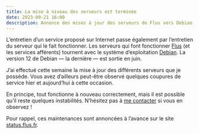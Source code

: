 ```yaml
---
title: La mise à niveau des serveurs est terminée
date: 2023-09-21 16:00
description: Annonce des mises à jour des serveurs de Flus vers Debian 12.
---
```


L’entretien d’un service proposé sur Internet passe également par l’entretien du serveur qui le fait fonctionner.
Les serveurs qui font fonctionner [Flus](https://flus.fr) (et les services afférents) tournent avec le système d’exploitation [Debian](https://www.debian.org).
La version 12 de Debian — la dernière — est sortie en juin.

J’ai effectué cette semaine la mise à jour des différents serveurs que je possède.
Vous avez d’ailleurs peut-être observé quelques coupures de service hier et aujourd’hui à cette occasion.

En principe, tout fonctionne à nouveau correctement, mais il est possible qu’il reste quelques instabilités.
N’hésitez pas à [me contacter](https://flus.fr/contact) si vous en observez !

Pour rappel, ces maintenances sont annoncées à l’avance sur le site [status.flus.fr](https://status.flus.fr).

